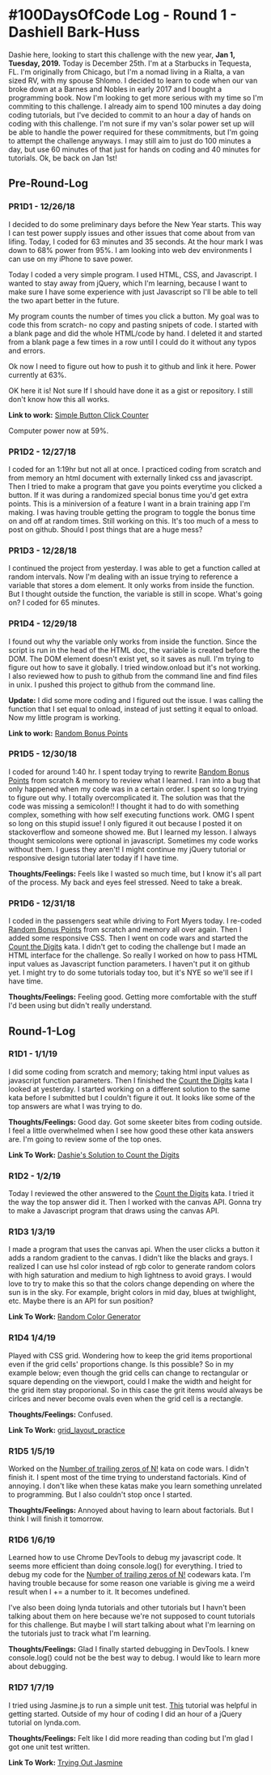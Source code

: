 # #100DaysOfCode Log - Round 1 - Dashiell Bark-Huss

Dashie here, looking to start this challenge with the new year, **Jan 1, Tuesday, 2019.** Today is December 25th. I'm at a Starbucks in Tequesta, FL. I'm originally from Chicago, but I'm a nomad living in a Rialta, a van sized RV, with my spouse Shlomo. I decided to learn to code when our van broke down at a Barnes and Nobles in early 2017 and I bought a programming book. Now I'm looking to get more serious with my time so I'm commiting to this challenge. I already aim to spend 100 minutes a day doing coding tutorials, but I've decided to commit to an hour a day of hands on coding with this challenge. I'm not sure if my van's solar power set up will be able to handle the power required for these commitments, but I'm going to attempt the challenge anyways. I may still aim to just do 100 minutes a day, but use 60 minutes of that just for hands on coding and 40 minutes for tutorials. Ok, be back on Jan 1st!
## Pre-Round-Log
### PR1D1 - 12/26/18
I decided to do some preliminary days before the New Year starts. This way I can test power supply issues and other issues that come about from van lifing. Today, I coded for 63 minutes and 35 seconds. At the hour mark I was down to 68% power from 95%. I am looking into web dev environments I can use on my iPhone to save power.

Today I coded a very simple program. I used HTML, CSS, and Javascript. I wanted to stay away from jQuery, which I'm learning, because I want to make sure I have some experience with just Javascript so I'll be able to tell the two apart better in the future.

My program counts the number of times you click a button. My goal was to code this from scratch- no copy and pasting snipets of code. I started with a blank page and did the whole HTML/code by hand. I deleted it and started from a blank page a few times in a row until I could do it without any typos and errors.

Ok now I need to figure out how to push it to github and link it here. Power currently at 63%.

OK here it is! Not sure If I should have done it as a gist or repository. I still don't know how this all works.

**Link to work:** [Simple Button Click Counter](https://github.com/dangerousdashie/Simple-Button-Click-Counter)

Computer power now at 59%.

### PR1D2 - 12/27/18

I coded for an 1:19hr but not all at once. I practiced coding from scratch and from memory an html document with externally linked css and javascript. Then I tried to make a program that gave you points everytime you clicked a button. If it was during a randomized special bonus time you'd get extra points. This is a miniversion of a feature I want in a brain training app I'm making. I was having trouble getting the program to toggle the bonus time on and off at random times. Still working on this. It's too much of a mess to post on github. Should I post things that are a huge mess?

### PR1D3 - 12/28/18
I continued the project from yesterday. I was able to get a function called at random intervals. Now I'm dealing with an issue trying to reference a variable that stores a dom element. It only works from inside the function. But I thought outside the function, the variable is still in scope. What's going on? I coded for 65 minutes.

### PR1D4 - 12/29/18
I found out why the variable only works from inside the function. Since the script is run in the head of the HTML doc, the variable is created before the DOM. The DOM element doesn't exist yet, so it saves as null. I'm trying to figure out how to save it globally. I tried window.onload but it's not working. I also reviewed how to push to github from the command line and find files in unix. I pushed this project to github from the command line. 

**Update:** I did some more coding and I figured out the issue. I was calling the function that I set equal to onload, instead of just setting it equal to onload. Now my little program is working.  

**Link to work:** [Random Bonus Points](https://github.com/dangerousdashie/Random_Bonus_Points)

### PR1D5 - 12/30/18
I coded for around 1:40 hr. I spent today trying to rewrite [Random Bonus Points](https://github.com/dangerousdashie/Random_Bonus_Points) from scratch & memory to review what I learned. I ran into a bug  that only happened when my code was in a certain order. I spent so long trying to figure out why. I totally overcomplicated it. The solution was that the code was missing a semicolon!! I thought it had to do with something complex, something with how self executing functions work. OMG I spent so long on this stupid issue! I only figured it out because I posted it on stackoverflow and someone showed me. But I learned my lesson. I always thought semicolons were optional in javascript. Sometimes my code works without them. I guess they aren't! I might continue my jQuery tutorial or responsive design tutorial later today if I have time.

**Thoughts/Feelings:** Feels like I wasted so much time, but I know it's all part of the process. My back and eyes feel stressed. Need to take a break.

### PR1D6 - 12/31/18
I coded in the passengers seat while driving to Fort Myers today. I re-coded [Random Bonus Points](https://github.com/dangerousdashie/Random_Bonus_Points/tree/eb7ebbbc6ace242072246ad62c8464a886ef47a3) from scratch and memory all over again. Then I added some responsive CSS. Then I went on code wars and started the [Count the Digits](https://www.codewars.com/kata/566fc12495810954b1000030) kata. I didn't get to coding the challenge but I made an HTML interface for the challenge. So really I worked on how to pass HTML input values as Javascript function parameters. I haven't put it on github yet. I might try to do some tutorials today too, but it's NYE so we'll see if I have time.

**Thoughts/Feelings:** Feeling good. Getting more comfortable with the stuff I'd been using but didn't really understand.

## Round-1-Log
### R1D1 - 1/1/19
I did some coding from scratch and memory; taking html input values as javascript function parameters. Then I finished the [Count the Digits](https://www.codewars.com/kata/566fc12495810954b1000030) kata I looked at yesterday. I started working on a different solution to the same kata before I submitted but I couldn't figure it out. It looks like some of the top answers are what I was trying to do. 

**Thoughts/Feelings:** Good day. Got some skeeter bites from coding outside. I feel a little overwhelmed when I see how good these other kata answers are. I'm going to review some of the top ones.

**Link To Work:** [Dashie's Solution to Count the Digits](https://www.codewars.com/kata/566fc12495810954b1000030/solutions/javascript/me/best_practice)

### R1D2 - 1/2/19
Today I reviewed the other answered to the [Count the Digits](https://www.codewars.com/kata/566fc12495810954b1000030) kata. I tried it the way the top answer did it. Then I worked with the canvas API. Gonna try to make a Javascript program that draws using the canvas API.

### R1D3 1/3/19
I made a program that uses the canvas api. When the user clicks a button it adds a random gradient to the canvas. I didn't like the blacks and grays. I realized I can use hsl color instead of rgb color to generate random colors with high saturation and medium to high lightness to avoid grays. I would love to try to make this so that the colors change depending on where the sun is in the sky. For example, bright colors in mid day, blues at twighlight, etc. Maybe there is an API for sun position?

**Link To Work:** [Random Color Generator](https://github.com/dangerousdashie/RandomColorGradient/tree/d450bcc4c9288c7fbf85a5c067178a3fb04a4b04)

### R1D4 1/4/19
Played with CSS grid. Wondering how to keep the grid items proportional even if the grid cells' proportions change. Is this possible? So in my example below; even though the grid cells can change to rectangular or square depending on the viewport, could I make the width and height for the grid item stay proporional. So in this case the grit items would always be cirlces and never become ovals even when the grid cell is a rectangle.

**Thoughts/Feelings:** Confused.

**Link To Work:** [grid_layout_practice](https://github.com/dangerousdashie/grid_layout_practice/tree/3dfe4f76488bf7f9eb0b7ea6bed602a9440e517b)

### R1D5 1/5/19
Worked on the [Number of trailing zeros of N!](https://www.codewars.com/kata/52f787eb172a8b4ae1000a34/train/javascript) kata on code wars. I didn't finish it. I spent most of the time trying to understand factorials. Kind of annoying. I don't like when these katas make you learn something unrelated to programming. But I also couldn't stop once I started.

**Thoughts/Feelings:** Annoyed about having to learn about factorials. But I think I will finish it tomorrow.

### R1D6 1/6/19
Learned how to use Chrome DevTools to debug my javascript code. It seems more efficient than doing console.log() for everything. I tried to debug my code for the [Number of trailing zeros of N!](https://www.codewars.com/kata/52f787eb172a8b4ae1000a34/train/javascript) codewars kata. I'm having trouble because for some reason one variable is giving me a weird result when I += a number to it. It becomes undefined. 

I've also been doing lynda tutorials and other tutorials but I havn't been talking about them on here because we're not supposed to count tutorials for this challenge. But maybe I will start talking about what I'm learning on the tutorials just to track what I'm learning.

**Thoughts/Feelings:** Glad I finally started debugging in DevTools. I knew console.log() could not be the best way to debug. I would like to learn more about debugging.

### R1D7 1/7/19
I tried using Jasmine.js to run a simple unit test. [This](https://evanhahn.com/how-do-i-jasmine/) tutorial was helpful in getting started. Outside of my hour of coding I did an hour of a jQuery tutorial on lynda.com.

**Thoughts/Feelings:** Felt like I did more reading than coding but I'm glad I got one unit test written.

**Link To Work:** [Trying Out Jasmine](https://github.com/dangerousdashie/unit_testing/tree/master/jasmine-standalone-3.3.0)



